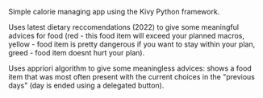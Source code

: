 Simple calorie managing app using the Kivy Python framework.

Uses latest dietary reccomendations (2022) to give some meaningful advices for food (red - this food item will exceed your planned macros, yellow - food item is pretty dangerous if you want to stay within your plan, greed - food item doesnt hurt your plan). 

Uses appriori algorithm to give some meaningless advices: shows a food item that was most often present with the current choices in the "previous days" (day is ended using a delegated button).
